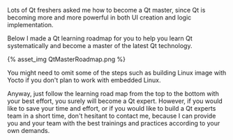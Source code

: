 Lots of Qt freshers asked me how to become a Qt master, since Qt is becoming more and more powerful in both UI creation and logic implementation.

Below I made a Qt learning roadmap for you to help you learn Qt systematically and become a master of the latest Qt technology.

{% asset_img QtMasterRoadmap.png %}

You might need to omit some of the steps such as building Linux image with Yocto if you don't plan to work with embedded Linux.

Anyway, just follow the learning road map from the top to the bottom with your best effort, you surely will become a Qt expert.
However, if you would like to save your time and effort, or if you would like to build a Qt experts team in a short time, don't hesitant to contact me, because I can provide you and your team with the best trainings and practices according to your own demands.
